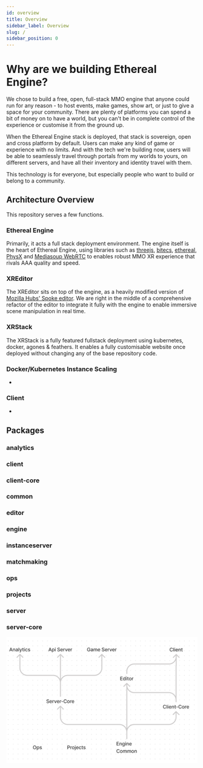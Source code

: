 ```yaml
---
id: overview
title: Overview
sidebar_label: Overview
slug: /
sidebar_position: 0
---
```


# Why are we building Ethereal Engine?

We chose to build a free, open, full-stack MMO engine that anyone could run for 
any reason - to host events, make games, show art, or just to give a space for 
your community. There are plenty of platforms you can spend a bit of money on to 
have a world, but you can't be in complete control of the experience or 
customise it from the ground up.

When the Ethereal Engine stack is deployed, that stack is sovereign, open and cross 
platform by default. Users can make any kind of game or experience with no limits. 
And with the tech we're building now, users will be able to seamlessly travel 
through portals from my worlds to yours, on different servers, and have all 
their inventory and identity travel with them.

This technology is for everyone, but especially people who want to build or 
belong to a community.

## Architecture Overview

This repository serves a few functions. 

### Ethereal Engine
Primarily, it acts a full stack deployment environment. The engine itself is the 
heart of Ethereal Engine, using libraries such as [threejs](https://threejs.org/), 
[bitecs](https://github.com/NateTheGreatt/bitECS), [ethereal](https://github.com/aelatgt/ethereal), 
[PhysX](https://github.com/NVIDIAGameWorks/PhysX) and 
[Mediasoup WebRTC](https://github.com/versatica/mediasoup) to enables robust MMO 
XR experience that rivals AAA quality and speed.

### XREditor
The XREditor sits on top of the engine, as a heavily modified version of 
[Mozilla Hubs' Spoke editor](https://hubs.mozilla.com/spoke). We are right in 
the middle of a comprehensive refactor of the editor to integrate it fully with 
the engine to enable immersive scene manipulation in real time.

### XRStack
The XRStack is a fully featured fullstack deployment using kubernetes, docker, 
agones & feathers. It enables a fully customisable website once deployed without 
changing any of the base repository code.

### Docker/Kubernetes Instance Scaling
-

### Client
-

## Packages
### analytics
### client
### client-core
### common
### editor
### engine
### instanceserver
### matchmaking
### ops
### projects
### server
### server-core

![](./images/0-repo-hierarchy.png)
